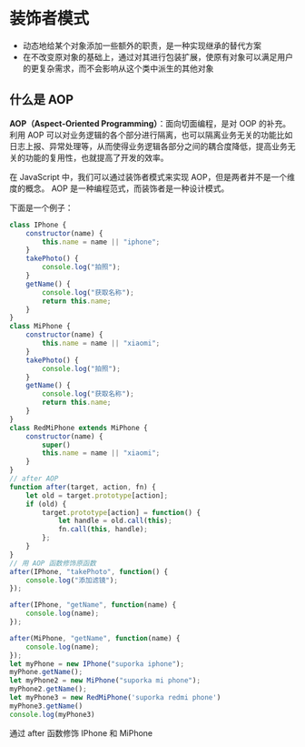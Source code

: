 # 装饰者模式

- 动态地给某个对象添加一些额外的职责，是一种实现继承的替代方案
- 在不改变原对象的基础上，通过对其进行包装扩展，使原有对象可以满足用户的更复杂需求，而不会影响从这个类中派生的其他对象

## 什么是 AOP

**AOP（Aspect-Oriented Programming）**：面向切面编程，是对 OOP 的补充。利用 AOP 可以对业务逻辑的各个部分进行隔离，也可以隔离业务无关的功能比如日志上报、异常处理等，从而使得业务逻辑各部分之间的耦合度降低，提高业务无关的功能的复用性，也就提高了开发的效率。

在 JavaScript 中，我们可以通过装饰者模式来实现 AOP，但是两者并不是一个维度的概念。 AOP 是一种编程范式，而装饰者是一种设计模式。

下面是一个例子：

```js
class IPhone {
    constructor(name) {
        this.name = name || "iphone";
    }
    takePhoto() {
        console.log("拍照");
    }
    getName() {
        console.log("获取名称");
        return this.name;
    }
}
class MiPhone {
    constructor(name) {
        this.name = name || "xiaomi";
    }
    takePhoto() {
        console.log("拍照");
    }
    getName() {
        console.log("获取名称");
        return this.name;
    }
}
class RedMiPhone extends MiPhone {
    constructor(name) {
        super()
        this.name = name || "xiaomi";
    }
}
// after AOP
function after(target, action, fn) {
    let old = target.prototype[action];
    if (old) {
        target.prototype[action] = function() {
            let handle = old.call(this);
            fn.call(this, handle);
        };
    }
}
// 用 AOP 函数修饰原函数
after(IPhone, "takePhoto", function() {
    console.log("添加滤镜");
});

after(IPhone, "getName", function(name) {
    console.log(name);
});

after(MiPhone, "getName", function(name) {
    console.log(name);
});
let myPhone = new IPhone("suporka iphone");
myPhone.getName();
let myPhone2 = new MiPhone("suporka mi phone");
myPhone2.getName();
let myPhone3 = new RedMiPhone('suporka redmi phone')
myPhone3.getName()
console.log(myPhone3)
```

通过 after 函数修饰 IPhone 和 MiPhone